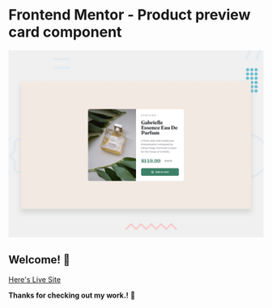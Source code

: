 # Frontend Mentor - Product preview card component

![Design preview for the Product preview card component coding challenge](./design/desktop-preview.jpg)

## Welcome! 👋


[Here's Live Site](https://a2uuz.github.io/product-preview-card-component/)


**Thanks for checking out my work.!** 🚀
